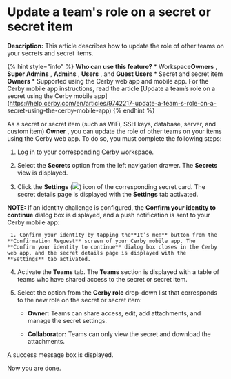 # Update a team's role on a secret or secret item

**Description:** This article describes how to update the role of other teams on your secrets and secret items.

{% hint style="info" %} **Who can use this feature?** * Workspace**Owners** ,
**Super Admins** , **Admins** , **Users** , and **Guest Users** * Secret and
secret item **Owners** * Supported using the Cerby web app and mobile app. For
the Cerby mobile app instructions, read the article [Update a team’s role on a
secret using the Cerby mobile
app](https://help.cerby.com/en/articles/9742217-update-a-team-s-role-on-a-
secret-using-the-cerby-mobile-app) {% endhint %}

As a secret or secret item (such as WiFi, SSH keys, database, server, and
custom item) **Owner** , you can update the role of other teams on your items
using the Cerby web app. To do so, you must complete the following steps:

  1. Log in to your corresponding [Cerby](https://app.cerby.com/) workspace.

  2. Select the **Secrets** option from the left navigation drawer. The **Secrets** view is displayed.

  3. Click the **Settings** (![](gitbook/imagesAD_4nXf2FA05fH4m3T-v2WGR-aFQMVNwMqXR43V88GGzKEldhJnIbW3RzzsP8GNd0AySCcatr_LEOf6dhVRXh-bwcD6r8hOFQl2YTySPdaPXYhdsQefPLtORPsGDxOv9Pxc35zeWSJhC8caWVU_3hBgMuDSbM0mR)) icon of the corresponding secret card. The secret details page is displayed with the **Settings** tab activated.

**NOTE:** If an identity challenge is configured, the **Confirm your identity
to continue** dialog box is displayed, and a push notification is sent to your
Cerby mobile app:

     1. Confirm your identity by tapping the**It’s me!** button from the **Confirmation Request** screen of your Cerby mobile app. The **Confirm your identity to continue** dialog box closes in the Cerby web app, and the secret details page is displayed with the **Settings** tab activated.

  4. Activate the **Teams** tab. The **Teams** section is displayed with a table of teams who have shared access to the secret or secret item.

  5. Select the option from the **Cerby role** drop-down list that corresponds to the new role on the secret or secret item: 

     * **Owner:** Teams can share access, edit, add attachments, and manage the secret settings.

     * **Collaborator:** Teams can only view the secret and download the attachments.

A success message box is displayed.

Now you are done.

